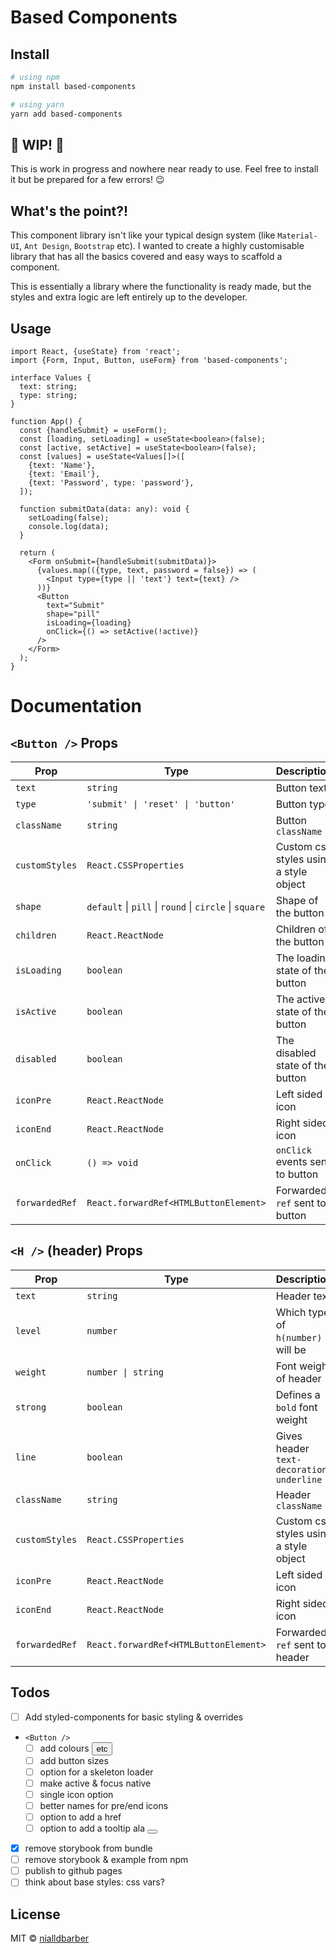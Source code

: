 # Based Components

## Install

```bash
# using npm
npm install based-components

# using yarn
yarn add based-components
```

## 🚧 WIP! 🚧

This is work in progress and nowhere near ready to use. Feel free to install it but be prepared for a few errors! 😉

## What's the point?!

This component library isn't like your typical design system (like `Material-UI`, `Ant Design`, `Bootstrap` etc). I wanted to create a highly customisable library that has all the basics covered and easy ways to scaffold a component.

This is essentially a library where the functionality is ready made, but the styles and extra logic are left entirely up to the developer.

## Usage

```tsx
import React, {useState} from 'react';
import {Form, Input, Button, useForm} from 'based-components';

interface Values {
  text: string;
  type: string;
}

function App() {
  const {handleSubmit} = useForm();
  const [loading, setLoading] = useState<boolean>(false);
  const [active, setActive] = useState<boolean>(false);
  const [values] = useState<Values[]>([
    {text: 'Name'},
    {text: 'Email'},
    {text: 'Password', type: 'password'},
  ]);

  function submitData(data: any): void {
    setLoading(false);
    console.log(data);
  }

  return (
    <Form onSubmit={handleSubmit(submitData)}>
      {values.map(({type, text, password = false}) => (
        <Input type={type || 'text'} text={text} />
      ))}
      <Button
        text="Submit"
        shape="pill"
        isLoading={loading}
        onClick={() => setActive(!active)}
      />
    </Form>
  );
}
```

# Documentation

## `<Button />` Props

| Prop           | Type                                                   | Description                            | Default     |
| -------------- | ------------------------------------------------------ | -------------------------------------- | ----------- |
| `text`         | `string`                                               | Button text                            | `''`        |
| `type`         | `'submit' \| 'reset' \| 'button'`                      | Button type                            | `'button'`  |
| `className`    | `string`                                               | Button `className`                     | `''`        |
| `customStyles` | `React.CSSProperties`                                  | Custom css styles using a style object | `{}`        |
| `shape`        | `default` \| `pill` \| `round` \| `circle` \| `square` | Shape of the button                    | `'default'` |
| `children`     | `React.ReactNode`                                      | Children of the button                 | `null`      |
| `isLoading`    | `boolean`                                              | The loading state of the button        | `false`     |
| `isActive`     | `boolean`                                              | The active state of the button         | `false`     |
| `disabled`     | `boolean`                                              | The disabled state of the button       | `false`     |
| `iconPre`      | `React.ReactNode`                                      | Left sided icon                        | `null`      |
| `iconEnd`      | `React.ReactNode`                                      | Right sided icon                       | `null`      |
| `onClick`      | `() => void`                                           | `onClick` events sent to button        | `null`      |
| `forwardedRef` | `React.forwardRef<HTMLButtonElement>`                  | Forwarded `ref` sent to button         | `null`      |

## `<H />` (header) Props

| Prop           | Type                                  | Description                               | Default    |
| -------------- | ------------------------------------- | ----------------------------------------- | ---------- |
| `text`         | `string`                              | Header text                               | `''`       |
| `level`        | `number`                              | Which type of `h(number)` it will be      | `1`        |
| `weight`       | `number \| string`                    | Font weight of header                     | `'normal'` |
| `strong`       | `boolean`                             | Defines a `bold` font weight              | `false`    |
| `line`         | `boolean`                             | Gives header `text-decoration: underline` | `false`    |
| `className`    | `string`                              | Header `className`                        | `''`       |
| `customStyles` | `React.CSSProperties`                 | Custom css styles using a style object    | `{}`       |
| `iconPre`      | `React.ReactNode`                     | Left sided icon                           | `null`     |
| `iconEnd`      | `React.ReactNode`                     | Right sided icon                          | `null`     |
| `forwardedRef` | `React.forwardRef<HTMLButtonElement>` | Forwarded `ref` sent to header            | `null`     |

## Todos

- [ ] Add styled-components for basic styling & overrides
- `<Button />`
  - [ ] add colours <Button kind="primary" /> etc
  - [ ] add button sizes
  - [ ] option for a skeleton loader
  - [ ] make active & focus native
  - [ ] single icon option
  - [ ] better names for pre/end icons
  - [ ] option to add a href
  - [ ] option to add a tooltip ala <Button tooltipPosition="right" tooltipAlignment="end" iconDescription="Tooltip text" />

- [x] remove storybook from bundle
- [ ] remove storybook & example from npm
- [ ] publish to github pages
- [ ] think about base styles: css vars?

## License

MIT © [nialldbarber](https://github.com/nialldbarber)
